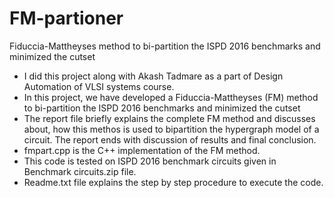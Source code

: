# FM-partioner
Fiduccia-Mattheyses method to bi-partition the ISPD 2016 benchmarks and minimized the cutset
- I did this project along with Akash Tadmare as a part of Design Automation of VLSI systems course.
- In this project, we have developed a Fiduccia-Mattheyses (FM) method to bi-partition the ISPD 2016 benchmarks and minimized the cutset
- The report file briefly explains the complete FM method and discusses about, how this methos is used to bipartition the hypergraph model of a circuit. The report ends with discussion of results and final conclusion.
- fmpart.cpp is the C++ implementation of the FM method.
- This code is tested on ISPD 2016 benchmark circuits given in Benchmark circuits.zip file.
- Readme.txt file explains the step by step procedure to execute the code.
